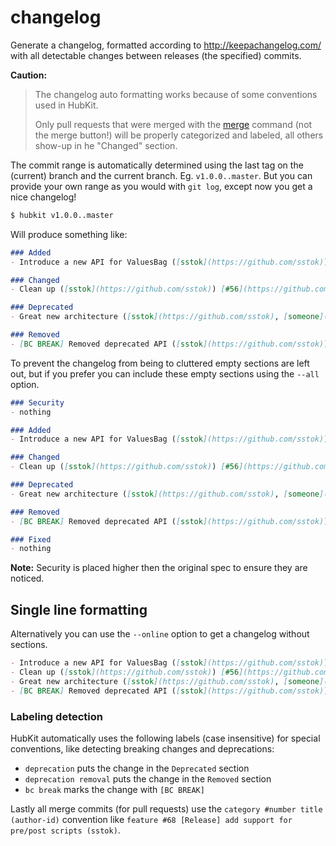 changelog
=========

Generate a changelog, formatted according to http://keepachangelog.com/
with all detectable changes between releases (the specified) commits.

**Caution:**

> The changelog auto formatting works because of some conventions used in HubKit.
>
> Only pull requests that were merged with the [merge](merge.md) command (not the merge button!)
> will be properly categorized and labeled, all others show-up in he "Changed" section.

The commit range is automatically determined using the last tag on the (current)
branch and the current branch. Eg. `v1.0.0..master`. But you can provide your 
own range as you would with `git log`, except now you get a nice changelog!

```bash
$ hubkit v1.0.0..master
```

Will produce something like:

```markdown
### Added
- Introduce a new API for ValuesBag ([sstok](https://github.com/sstok)) [#93](https://github.com/park-manager/hubkit/issues/93)

### Changed
- Clean up ([sstok](https://github.com/sstok)) [#56](https://github.com/park-manager/hubkit/issues/56)

### Deprecated
- Great new architecture ([sstok](https://github.com/sstok), [someone](https://github.com/someone)) [#55](https://github.com/park-manager/hubkit/issues/55)

### Removed
- [BC BREAK] Removed deprecated API ([sstok](https://github.com/sstok)) [#52](https://github.com/park-manager/hubkit/issues/52)
```

To prevent the changelog from being to cluttered empty sections are left out,
but if you prefer you can include these empty sections using the `--all` option.

```markdown
### Security
- nothing

### Added
- Introduce a new API for ValuesBag ([sstok](https://github.com/sstok)) [#93](https://github.com/park-manager/hubkit/issues/93)

### Changed
- Clean up ([sstok](https://github.com/sstok)) [#56](https://github.com/park-manager/hubkit/issues/56)

### Deprecated
- Great new architecture ([sstok](https://github.com/sstok), [someone](https://github.com/someone)) [#55](https://github.com/park-manager/hubkit/issues/55)

### Removed
- [BC BREAK] Removed deprecated API ([sstok](https://github.com/sstok)) [#52](https://github.com/park-manager/hubkit/issues/52)

### Fixed
- nothing
```

**Note:** Security is placed higher then the original spec to ensure they are noticed.

## Single line formatting

Alternatively you can use the `--online` option to get a changelog without sections.

```markdown
- Introduce a new API for ValuesBag ([sstok](https://github.com/sstok)) [#93](https://github.com/park-manager/hubkit/issues/93)
- Clean up ([sstok](https://github.com/sstok)) [#56](https://github.com/park-manager/hubkit/issues/56)
- Great new architecture ([sstok](https://github.com/sstok), [someone](https://github.com/someone)) [#55](https://github.com/park-manager/hubkit/issues/55)
- [BC BREAK] Removed deprecated API ([sstok](https://github.com/sstok)) [#52](https://github.com/park-manager/hubkit/issues/52)
```

### Labeling detection

HubKit automatically uses the following labels (case insensitive) for special conventions, 
like detecting breaking changes and deprecations:

* `deprecation` puts the change in the `Deprecated` section
* `deprecation removal` puts the change in the `Removed` section
* `bc break` marks the change with `[BC BREAK]`

Lastly all merge commits (for pull requests) use the `category #number title (author-id)` convention
like `feature #68 [Release] add support for pre/post scripts (sstok)`.
